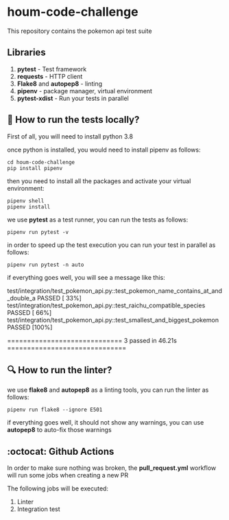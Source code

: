 # houm-code-challenge
This repository contains the pokemon api test suite

## Libraries
1. **pytest** - Test framework
2. **requests** - HTTP client
3. **Flake8** and **autopep8** - linting
4. **pipenv** - package manager, virtual environment
5. **pytest-xdist** - Run your tests in parallel

## :rocket: How to run the tests locally?
First of all, you will need to install python 3.8

once python is installed, you would need to install pipenv as follows:

```
cd houm-code-challenge
pip install pipenv
```

then you need to install all the packages and activate your virtual environment:

```
pipenv shell
pipenv install
```

we use **pytest** as a test runner, you can run the tests as follows:

```
pipenv run pytest -v
```

in order to speed up the test execution you can run your test in parallel as follows:

```
pipenv run pytest -n auto
```

if everything goes well, you will see a message like this:

test/integration/test_pokemon_api.py::test_pokemon_name_contains_at_and_double_a PASSED [ 33%]
test/integration/test_pokemon_api.py::test_raichu_compatible_species PASSED [ 66%]
test/integration/test_pokemon_api.py::test_smallest_and_biggest_pokemon PASSED [100%]

============================= 3 passed in 46.21s ==============================

## :mag: How to run the linter?

we use **flake8** and **autopep8** as a linting tools, you can run the linter as follows:

```
pipenv run flake8 --ignore E501
```

if everything goes well, it should not show any warnings,
you can use **autopep8** to auto-fix those warnings

## :octocat: Github Actions

In order to make sure nothing was broken, the **pull_request.yml** workflow
will run some jobs when creating a new PR

The following jobs will be executed:

1. Linter
2. Integration test
